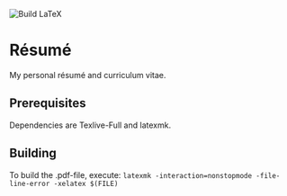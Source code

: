 ![Build LaTeX](https://github.com/michidk/resume/workflows/Build%20LaTeX%20document/badge.svg)

# Résumé

My personal résumé and curriculum vitae.

## Prerequisites

Dependencies are Texlive-Full and latexmk.

## Building

To build the .pdf-file, execute:
`latexmk -interaction=nonstopmode -file-line-error -xelatex $(FILE)`
